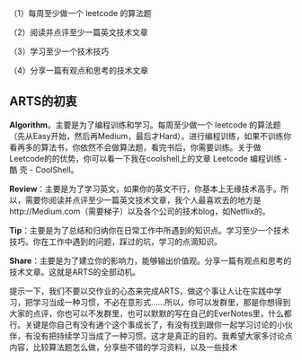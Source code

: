 （1）每周至少做一个 leetcode 的算法题

（2）阅读并点评至少一篇英文技术文章

（3）学习至少一个技术技巧

（4）分享一篇有观点和思考的技术文章

## ARTS的初衷
**Algorithm**。主要是为了编程训练和学习。每周至少做一个 leetcode 的算法题（先从Easy开始，然后再Medium，最后才Hard）。进行编程训练，如果不训练你看再多的算法书，你依然不会做算法题，看完书后，你需要训练。关于做Leetcode的的优势，你可以看一下我在coolshell上的文章 Leetcode 编程训练 - 酷 壳 - CoolShell。

**Review**：主要是为了学习英文，如果你的英文不行，你基本上无缘技术高手。所以，需要你阅读并点评至少一篇英文技术文章，我个人最喜欢去的地方是http://Medium.com（需要梯子）以及各个公司的技术blog，如Netflix的。

**Tip**：主要是为了总结和归纳你在日常工作中所遇到的知识点。学习至少一个技术技巧。你在工作中遇到的问题，踩过的坑，学习的点滴知识。

**Share**：主要是为了建立你的影响力，能够输出价值观。分享一篇有观点和思考的技术文章。这就是ARTS的全部动机。

提示一下，我们不要以交作业的心态来完成ARTS，做这个事让人让在实践中学习，把学习当成一种习惯，不必在意形式……所以，你可以发群里，那是你想得到大家的点评，你也可以不发群里，也可以默默的写在自己的EverNotes里，什么都行。关键是你自己有没有通个这个事成长了，有没有找到跟你一起学习讨论的小伙伴，有没有把持续学习当成了一种习惯。这才是真正的目的。我希望大家多讨论点内容，比较算法题怎么做，分享些不错的学习资料，以及一些技术